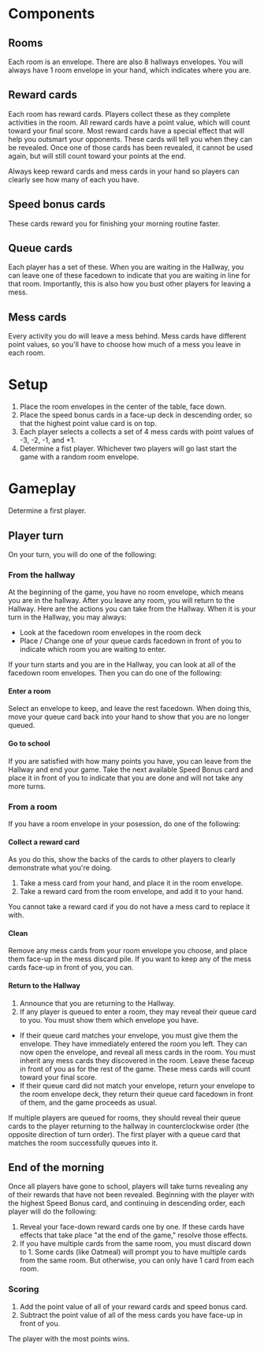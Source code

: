 # Components

## Rooms
Each room is an envelope. There are also 8 hallways envelopes. You will always have 1 room envelope in your hand, which indicates where you are.

## Reward cards
Each room has reward cards. Players collect these as they complete activities in the room. All reward cards have a point value, which will count toward your final score. Most reward cards have a special effect that will help you outsmart your opponents. These cards will tell you when they can be revealed. Once one of those cards has been revealed, it cannot be used again, but will still count toward your points at the end.

Always keep reward cards and mess cards in your hand so players can clearly see how many of each you have.

## Speed bonus cards
These cards reward you for finishing your morning routine faster. 

## Queue cards
Each player has a set of these. When you are waiting in the Hallway, you can leave one of these facedown to indicate that you are waiting in line for that room. Importantly, this is also how you bust other players for leaving a mess.

## Mess cards
Every activity you do will leave a mess behind. Mess cards have different point values, so you'll have to choose how much of a mess you leave in each room.

# Setup
1. Place the room envelopes in the center of the table, face down.
2. Place the speed bonus cards in a face-up deck in descending order, so that the highest point value card is on top.
3. Each player selects a collects a set of 4 mess cards with point values of -3, -2, -1, and +1.
4. Determine a fist player. Whichever two players will go last start the game with a random room envelope.

# Gameplay
Determine a first player. 

## Player turn
On your turn, you will do one of the following:

### From the hallway
At the beginning of the game, you have no room envelope, which means you are in the hallway. After you leave any room, you will return to the Hallway. Here are the actions you can take from the Hallway. When it is your turn in the Hallway, you may always: 

- Look at the facedown room envelopes in the room deck
- Place / Change one of your queue cards facedown in front of you to indicate which room you are waiting to enter. 

If your turn starts and you are in the Hallway, you can look at all of the facedown room envelopes. Then you can do one of the following:

#### Enter a room
Select an envelope to keep, and leave the rest facedown. When doing this, move your queue card back into your hand to show that you are no longer queued.

#### Go to school
If you are satisfied with how many points you have, you can leave from the Hallway and end your game. Take the next available Speed Bonus card and place it in front of you to indicate that you are done and will not take any more turns.

### From a room
If you have a room envelope in your posession, do one of the following:

#### Collect a reward card
As you do this, show the backs of the cards to other players to clearly demonstrate what you're doing.
1. Take a mess card from your hand, and place it in the room envelope.
2. Take a reward card from the room envelope, and add it to your hand.

You cannot take a reward card if you do not have a mess card to replace it with.

#### Clean
Remove any mess cards from your room envelope you choose, and place them face-up in the mess discard pile. If you want to keep any of the mess cards face-up in front of you, you can.

#### Return to the Hallway
1. Announce that you are returning to the Hallway.
2. If any player is queued to enter a room, they may reveal their queue card to you. You must show them which envelope you have.
  - If their queue card matches your envelope, you must give them the envelope. They have immediately entered the room you left. They can now open the envelope, and reveal all mess cards in the room. You must inherit any mess cards they discovered in the room. Leave these faceup in front of you as  for the rest of the game. These mess cards will count toward your final score.
  - If their queue card did not match your envelope, return your envelope to the room envelope deck, they return their queue card facedown in front of them, and the game proceeds as usual. 

If multiple players are queued for rooms, they should reveal their queue cards to the player returning to the hallway in counterclockwise order (the opposite direction of turn order). The first player with a queue card that matches the room successfully queues into it.

## End of the morning
Once all players have gone to school, players will take turns revealing any of their rewards that have not been revealed. Beginning with the player with the highest Speed Bonus card, and continuing in descending order, each player will do the following: 

1. Reveal your face-down reward cards one by one. If these cards have effects that take place "at the end of the game," resolve those effects. 
2. If you have multiple cards from the same room, you must discard down to 1. Some cards (like Oatmeal) will prompt you to have multiple cards from the same room. But otherwise, you can only have 1 card from each room.

### Scoring
1. Add the point value of all of your reward cards and speed bonus card.
2. Subtract the point value of all of the mess cards you have face-up in front of you.

The player with the most points wins.
